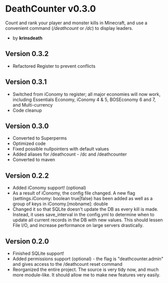 DeathCounter v0.3.0
===
Count and rank your player and monster kills in Minecraft, and use a convenient command (*/deathcount* or */dc*) to display leaders.

*   by **krinsdeath**

Version 0.3.2
---
*   Refactored Register to prevent conflicts

Version 0.3.1
---
*   Switched from iConomy to register; all major economies will now work, including Essentials Economy, iConomy 4 & 5, BOSEconomy 6 and 7, and Multi-currency
*   Code cleanup

Version 0.3.0
---
*   Converted to Superperms
*   Optimized code
*   Fixed possible nullpointers with default values
*   Added aliases for /deathcount - /dc and /deathcounter
*   Converted to maven

Version 0.2.2
---
*   Added iConomy support! (optional)
*   As a result of iConomy, the config file changed. A new flag (settings.iConomy: boolean true|false) has been added as well as a group of keys in iConomy.[mobname]: double
*   Changed it so that SQLite doesn't update the DB as every kill is made. Instead, it uses save_interval in the config.yml to determine when to update all current records in the DB with new values. This should lessen File I/O, and increase performance on large servers drastically.

Version 0.2.0
---
*   Finished SQLite support!
*   Added permissions support (optional) - the flag is "deathcounter.admin" and gives access to the /deathcount reset command
*    Reorganized the entire project. The source is very tidy now, and much more module-like. It should allow me to make new features very easily.

